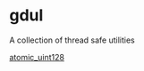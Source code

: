 # gdul
 A collection of thread safe utilities 
 
[atomic_uint128](https://github.com/FlovinTue/gdul/blob/master/atomic_uint128_readme.md)
